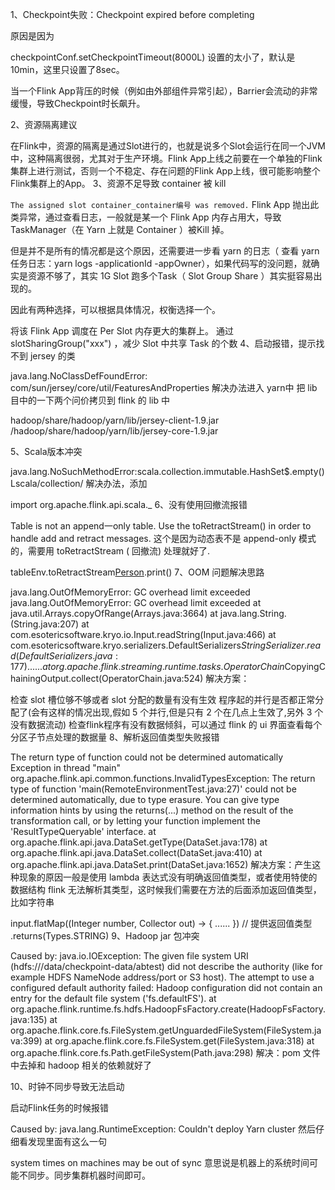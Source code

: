 
1、Checkpoint失败：Checkpoint expired before completing

原因是因为

checkpointConf.setCheckpointTimeout(8000L)
设置的太小了，默认是10min，这里只设置了8sec。

当一个Flink App背压的时候（例如由外部组件异常引起），Barrier会流动的非常缓慢，导致Checkpoint时长飙升。

2、资源隔离建议

在Flink中，资源的隔离是通过Slot进行的，也就是说多个Slot会运行在同一个JVM中，这种隔离很弱，尤其对于生产环境。Flink App上线之前要在一个单独的Flink集群上进行测试，否则一个不稳定、存在问题的Flink App上线，很可能影响整个Flink集群上的App。
3、资源不足导致 container 被 kill

`The assigned slot container_container编号 was removed.`
Flink App 抛出此类异常，通过查看日志，一般就是某一个 Flink App 内存占用大，导致 TaskManager（在 Yarn 上就是 Container ）被Kill 掉。

但是并不是所有的情况都是这个原因，还需要进一步看 yarn 的日志（ 查看 yarn 任务日志：yarn logs -applicationId  -appOwner），如果代码写的没问题，就确实是资源不够了，其实 1G Slot 跑多个Task（ Slot Group Share ）其实挺容易出现的。

因此有两种选择，可以根据具体情况，权衡选择一个。

将该 Flink App 调度在 Per Slot 内存更大的集群上。
通过 slotSharingGroup("xxx") ，减少 Slot 中共享 Task 的个数
4、启动报错，提示找不到 jersey 的类

java.lang.NoClassDefFoundError: com/sun/jersey/core/util/FeaturesAndProperties
解决办法进入 yarn中 把 lib 目中的一下两个问价拷贝到 flink 的 lib 中

hadoop/share/hadoop/yarn/lib/jersey-client-1.9.jar /hadoop/share/hadoop/yarn/lib/jersey-core-1.9.jar

5、Scala版本冲突

java.lang.NoSuchMethodError:scala.collection.immutable.HashSet$.empty()Lscala/collection/
解决办法，添加

import org.apache.flink.api.scala._
6、没有使用回撤流报错

Table is not an append一only table. Use the toRetractStream() in order to handle add and retract messages.
这个是因为动态表不是 append-only 模式的，需要用 toRetractStream ( 回撤流) 处理就好了.

tableEnv.toRetractStream[Person](result).print()
7、OOM 问题解决思路

java.lang.OutOfMemoryError: GC overhead limit exceeded
java.lang.OutOfMemoryError: GC overhead limit exceeded
        at java.util.Arrays.copyOfRange(Arrays.java:3664)
        at java.lang.String.<init>(String.java:207)
        at com.esotericsoftware.kryo.io.Input.readString(Input.java:466)
        at com.esotericsoftware.kryo.serializers.DefaultSerializers$StringSerializer.read(DefaultSerializers.java:177)
......
        at org.apache.flink.streaming.runtime.tasks.OperatorChain$CopyingChainingOutput.collect(OperatorChain.java:524)
解决方案：

检查 slot 槽位够不够或者 slot 分配的数量有没有生效
程序起的并行是否都正常分配了(会有这样的情况出现,假如 5 个并行,但是只有 2 个在几点上生效了,另外 3 个没有数据流动)
检查flink程序有没有数据倾斜，可以通过 flink 的 ui 界面查看每个分区子节点处理的数据量
8、解析返回值类型失败报错

The return type of function could not be determined automatically
Exception in thread "main" org.apache.flink.api.common.functions.InvalidTypesException: The return type of function 'main(RemoteEnvironmentTest.java:27)' could not be determined automatically, due to type erasure. You can give type information hints by using the returns(...) method on the result of the transformation call, or by letting your function implement the 'ResultTypeQueryable' interface.
 at org.apache.flink.api.java.DataSet.getType(DataSet.java:178)
 at org.apache.flink.api.java.DataSet.collect(DataSet.java:410)
 at org.apache.flink.api.java.DataSet.print(DataSet.java:1652)
解决方案：产生这种现象的原因一般是使用 lambda 表达式没有明确返回值类型，或者使用特使的数据结构 flink 无法解析其类型，这时候我们需要在方法的后面添加返回值类型，比如字符串

input.flatMap((Integer number, Collector<String> out) -> {
 ......
})
// 提供返回值类型
.returns(Types.STRING)
9、Hadoop jar 包冲突

Caused by: java.io.IOException: The given file system URI (hdfs:///data/checkpoint-data/abtest) did not describe the authority (like for example HDFS NameNode address/port or S3 host). The attempt to use a configured default authority failed: Hadoop configuration did not contain an entry for the default file system ('fs.defaultFS').
        at org.apache.flink.runtime.fs.hdfs.HadoopFsFactory.create(HadoopFsFactory.java:135)
        at org.apache.flink.core.fs.FileSystem.getUnguardedFileSystem(FileSystem.java:399)
        at org.apache.flink.core.fs.FileSystem.get(FileSystem.java:318)
        at org.apache.flink.core.fs.Path.getFileSystem(Path.java:298)
解决：pom 文件中去掉和 hadoop 相关的依赖就好了

10、时钟不同步导致无法启动

启动Flink任务的时候报错

Caused by: java.lang.RuntimeException: Couldn't deploy Yarn cluster
然后仔细看发现里面有这么一句

system times on machines may be out of sync
意思说是机器上的系统时间可能不同步。同步集群机器时间即可。